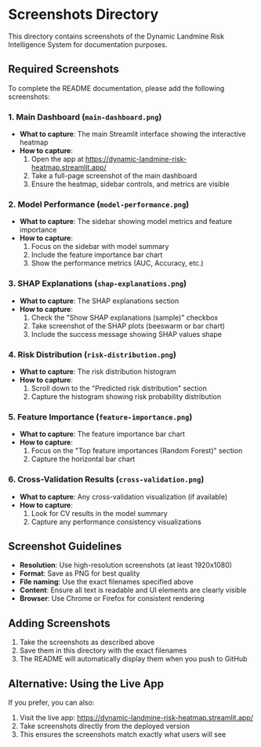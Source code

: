 # Screenshots Directory

This directory contains screenshots of the Dynamic Landmine Risk Intelligence System for documentation purposes.

## Required Screenshots

To complete the README documentation, please add the following screenshots:

### 1. Main Dashboard (`main-dashboard.png`)
- **What to capture**: The main Streamlit interface showing the interactive heatmap
- **How to capture**: 
  1. Open the app at https://dynamic-landmine-risk-heatmap.streamlit.app/
  2. Take a full-page screenshot of the main dashboard
  3. Ensure the heatmap, sidebar controls, and metrics are visible

### 2. Model Performance (`model-performance.png`)
- **What to capture**: The sidebar showing model metrics and feature importance
- **How to capture**:
  1. Focus on the sidebar with model summary
  2. Include the feature importance bar chart
  3. Show the performance metrics (AUC, Accuracy, etc.)

### 3. SHAP Explanations (`shap-explanations.png`)
- **What to capture**: The SHAP explanations section
- **How to capture**:
  1. Check the "Show SHAP explanations (sample)" checkbox
  2. Take screenshot of the SHAP plots (beeswarm or bar chart)
  3. Include the success message showing SHAP values shape

### 4. Risk Distribution (`risk-distribution.png`)
- **What to capture**: The risk distribution histogram
- **How to capture**:
  1. Scroll down to the "Predicted risk distribution" section
  2. Capture the histogram showing risk probability distribution

### 5. Feature Importance (`feature-importance.png`)
- **What to capture**: The feature importance bar chart
- **How to capture**:
  1. Focus on the "Top feature importances (Random Forest)" section
  2. Capture the horizontal bar chart

### 6. Cross-Validation Results (`cross-validation.png`)
- **What to capture**: Any cross-validation visualization (if available)
- **How to capture**:
  1. Look for CV results in the model summary
  2. Capture any performance consistency visualizations

## Screenshot Guidelines

- **Resolution**: Use high-resolution screenshots (at least 1920x1080)
- **Format**: Save as PNG for best quality
- **File naming**: Use the exact filenames specified above
- **Content**: Ensure all text is readable and UI elements are clearly visible
- **Browser**: Use Chrome or Firefox for consistent rendering

## Adding Screenshots

1. Take the screenshots as described above
2. Save them in this directory with the exact filenames
3. The README will automatically display them when you push to GitHub

## Alternative: Using the Live App

If you prefer, you can also:
1. Visit the live app: https://dynamic-landmine-risk-heatmap.streamlit.app/
2. Take screenshots directly from the deployed version
3. This ensures the screenshots match exactly what users will see
